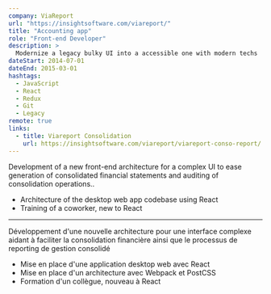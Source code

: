 ```yaml
---
company: ViaReport
url: "https://insightsoftware.com/viareport/"
title: "Accounting app"
role: "Front-end Developer"
description: >
  Modernize a legacy bulky UI into a accessible one with modern techs
dateStart: 2014-07-01
dateEnd: 2015-03-01
hashtags:
  - JavaScript
  - React
  - Redux
  - Git
  - Legacy
remote: true
links:
  - title: Viareport Consolidation
    url: https://insightsoftware.com/viareport/viareport-conso-report/
---
```


Development of a new front-end architecture for a complex UI to ease generation
of consolidated financial statements and auditing of consolidation operations..

- Architecture of the desktop web app codebase using React
- Training of a coworker, new to React

---

Développement d'une nouvelle architecture pour une interface complexe aidant à
faciliter la consolidation financière ainsi que le processus de reporting de
gestion consolidé

- Mise en place d'une application desktop web avec React
- Mise en place d'un architecture avec Webpack et PostCSS
- Formation d'un collègue, nouveau à React
